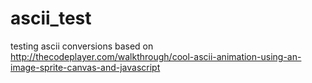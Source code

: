 # ascii_test
testing ascii conversions
based on http://thecodeplayer.com/walkthrough/cool-ascii-animation-using-an-image-sprite-canvas-and-javascript
